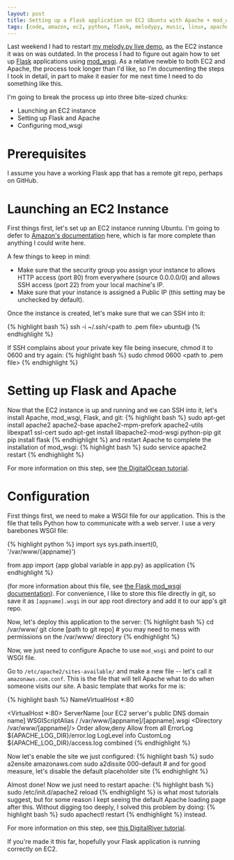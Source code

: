 ```yaml
---
layout: post
title: Setting up a Flask application on EC2 Ubuntu with Apache + mod_wsgi
tags: [code, amazon, ec2, python, flask, melodypy, music, linux, apache]
---
```


Last weekend I had to restart [my melody.py live demo](http://melodypy.com), as the EC2 instance it was on was outdated. In the process I had to figure out again how to set up [Flask](http://flask.pocoo.org/) applications using [mod_wsgi](http://en.wikipedia.org/wiki/Mod_wsgi). As a relative newbie to both EC2 and Apache, the process took longer than I'd like, so I'm documenting the steps I took in detail, in part to make it easier for me next time I need to do something like this.

I'm going to break the process up into three bite-sized chunks:

- Launching an EC2 instance
- Setting up Flask and Apache
- Configuring mod_wsgi

Prerequisites
=======
I assume you have a working Flask app that has a remote git repo, perhaps on GitHub.

Launching an EC2 Instance
=======

First things first, let's set up an EC2 instance running Ubuntu. I'm going to defer to [Amazon's documentation](http://docs.aws.amazon.com/AWSEC2/latest/UserGuide/ec2-launch-instance_linux.html) here, which is far more complete than anything I could write here.

A few things to keep in mind:

- Make sure that the security group you assign your instance to allows HTTP access (port 80) from everywhere (source 0.0.0.0/0) and allows SSH access (port 22) from your local machine's IP.
- Make sure that your instance is assigned a Public IP (this setting may be unchecked by default).

Once the instance is created, let's make sure that we can SSH into it:

{% highlight bash %}
ssh -i ~/.ssh/<path to .pem file> ubuntu@<public DNS address>
{% endhighlight %}

If SSH complains about your private key file being insecure, chmod it to 0600 and try again:
{% highlight bash %}
sudo chmod 0600 <path to .pem file>
{% endhighlight %}

Setting up Flask and Apache
======

Now that the EC2 instance is up and running and we can SSH into it, let's install Apache, mod_wsgi, Flask, and git:
{% highlight bash %}
sudo apt-get install apache2 apache2-base apache2-mpm-prefork apache2-utils libexpat1 ssl-cert
sudo apt-get install libapache2-mod-wsgi python-pip git
pip install flask
{% endhighlight %}
and restart Apache to complete the installation of mod_wsgi:
{% highlight bash %}
sudo service apache2 restart
{% endhighlight %}

For more information on this step, see [the DigitalOcean tutorial](https://www.digitalocean.com/community/tutorials/installing-mod_wsgi-on-ubuntu-12-04).


Configuration
==========
First things first, we need to make a WSGI file for our application. This is the file that tells Python how to communicate with a web server. I use a very barebones WSGI file:

{% highlight python %}
import sys
sys.path.insert(0, '/var/www/{appname}')

from app import {app global variable in app.py} as application
{% endhighlight %}

(for more information about this file, see [the Flask mod_wsgi documentation](http://flask.pocoo.org/docs/0.10/deploying/mod_wsgi/)). For convenience, I like to store this file directly in git, so save it as `[appname].wsgi` in our app root directory and add it to our app's git repo.

Now, let's deploy this application to the server:
{% highlight bash %}
cd /var/www/
git clone [path to git repo] # you may need to mess with permissions on the /var/www/ directory
{% endhighlight %}

Now, we just need to configure Apache to use `mod_wsgi` and point to our WSGI file.

Go to `/etc/apache2/sites-available/` and make a new file -- let's call it `amazonaws.com.conf`. This is the file that will tell Apache what to do when someone visits our site. A basic template that works for me is:

{% highlight bash %}
NameVirtualHost *:80

<VirtualHost *:80>
        ServerName [our EC2 server's public DNS domain name]
        WSGIScriptAlias / /var/www/[appname]/[appname].wsgi
        <Directory /var/www/[appname]/>
                Order allow,deny
                Allow from all
        </Directory>
        ErrorLog ${APACHE_LOG_DIR}/error.log
        LogLevel info
        CustomLog ${APACHE_LOG_DIR}/access.log combined
</VirtualHost>
{% endhighlight %}

Now let's enable the site we just configured:
{% highlight bash %}
sudo a2ensite amazonaws.com
sudo a2dissite 000-default  # and for good measure, let's disable the default placeholder site
{% endhighlight %}

Almost done! Now we just need to restart apache:
{% highlight bash %}
sudo /etc/init.d/apache2 reload
{% endhighlight %}
is what most tutorials suggest, but for some reason I kept seeing the default Apache loading page after this.
Without digging too deeply, I solved this problem by doing:
{% highlight bash %}
sudo apachectl restart
{% endhighlight %}
instead.

For more information on this step, see [this DigitalRiver tutorial](https://www.digitalocean.com/community/tutorials/using-mod_wsgi-to-serve-applications-on-ubuntu-12-04).

If you're made it this far, hopefully your Flask application is running correctly on EC2.
